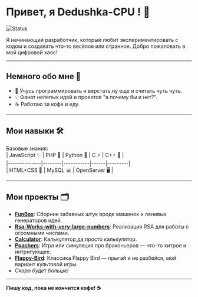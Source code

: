 # Привет, я Dedushka-CPU ! 👋  
![Status](https://img.shields.io/badge/Статус-На_кофеине-orange?style=flat-square)

Я начинающий разработчик, который любит экспериментировать с кодом и создавать что-то весёлое или странное. Добро пожаловать в мой цифровой хаос!

---

## Немного обо мне 🌟  
- 🎨 Учусь программировать и верстать,ну еще и считать чуть чуть.  
- 💡 Фанат нелепых идей и проектов "а почему бы и нет?".  
- ☕ Работаю за кофе и еду.  

---

## Мои навыки 🛠️  
Базовые знания:  
| JavaScript ✨ | PHP 🐘 | Python 🐍 | C ⚡ | C++ 🚀 |  
|--------------|--------|-----------|------|---------|  
| HTML+CSS 🎨  | MySQL 📊 | OpenServer 🖥️ |  

---

## Мои проекты 🗂️  
- **[FunBox](https://github.com/Dedushka-CPU/FunBox)**: Сборник забавных штук вроде машинок и ленивых генераторов идей.
- **[Rsa-Works-with-very-large-numbers](https://github.com/Dedushka-CPU/Rsa-Works-with-very-large-numbers-)**: Реализация RSA для работы с огромными числами.  
- **[Calculator](https://github.com/Dedushka-CPU/Calculator-)**: Калькулятор,да,просто калькулятор.
- **[Poachers](https://github.com/Dedushka-CPU/Poachers)**: Игра или симуляция про браконьеров — что-то хитрое и интригующее.  
- **[Flappy-Bird](https://github.com/Dedushka-CPU/Flappy-Bird)**: Классика Flappy Bird — прыгай и не разбейся, мой вариант культовой игры.  
- *Скоро будет больше!*  

---

**Пишу код, пока не кончится кофе! ☕**
